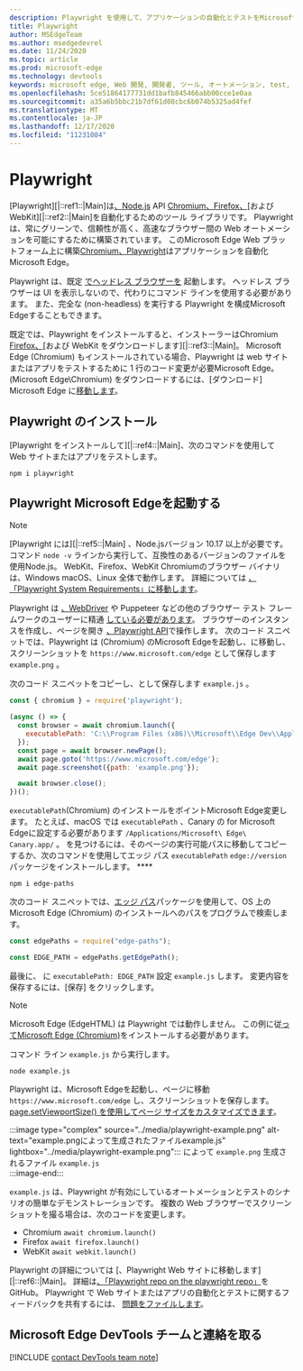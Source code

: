 ```yaml
---
description: Playwright を使用して、アプリケーションの自動化とテストをMicrosoft Edge
title: Playwright
author: MSEdgeTeam
ms.author: msedgedevrel
ms.date: 11/24/2020
ms.topic: article
ms.prod: microsoft-edge
ms.technology: devtools
keywords: microsoft edge, Web 開発, 開発者, ツール, オートメーション, test, playwright, node, javascript, npm
ms.openlocfilehash: 5ce51864177731dd1bafb845466abb00cce1e0aa
ms.sourcegitcommit: a35a6b5bbc21b7df61d08cbc6b074b5325ad4fef
ms.translationtype: MT
ms.contentlocale: ja-JP
ms.lasthandoff: 12/17/2020
ms.locfileid: "11231084"
---
```

# Playwright  

[Playwright][|::ref1::|Main]は[、Node.js][NodejsMain] API [][ChromiumHome] [Chromium、Firefox、][FirefoxMain][および WebKit][|::ref2::|Main]を自動化するためのツール ライブラリです。  Playwright は、常にグリーンで、信頼性が高く、高速なブラウザー間の Web オートメーションを可能にするために構築されています。  このMicrosoft Edge Web プラットフォーム上に構築[Chromium、Playwright][MicrosoftBlogsWindowsExperience20181206]はアプリケーションを自動化Microsoft Edge。  

Playwright は、既定 [でヘッドレス ブラウザーを][WikiHeadlessBrowser] 起動します。  ヘッドレス ブラウザーは UI を表示しないので、代わりにコマンド ラインを使用する必要があります。  また、完全な \(non-headless\) を実行する Playwright を構成Microsoft Edgeすることもできます。  

既定では、Playwright をインストールすると、インストーラーは[][ChromiumHome]Chromium [Firefox、][FirefoxMain][および WebKit をダウンロードします][|::ref3::|Main]。  Microsoft Edge \(Chromium\) もインストールされている場合、Playwright は web サイトまたはアプリをテストするために 1 行のコード変更が必要Microsoft Edge。  \(Microsoft Edge\Chromium) をダウンロードするには、[ダウンロード] Microsoft Edge に[移動します][MicrosoftEdgeDownload]。  

## Playwright のインストール  

[Playwright をインストールして][|::ref4::|Main]、次のコマンドを使用して Web サイトまたはアプリをテストします。  

```shell
npm i playwright
```  

## Playwright Microsoft Edgeを起動する  

> [!NOTE]
> [Playwright には][|::ref5::|Main] 、Node.jsバージョン 10.17 以上が必要です。 コマンド `node -v` ラインから実行して、互換性のあるバージョンのファイルを使用Node.js。  WebKit、Firefox、WebKit Chromiumのブラウザー バイナリは、Windows macOS、Linux 全体で動作します。 詳細については [、「Playwright System Requirements」に移動します][PlaywrightSystemRequirements]。  

Playwright は [、WebDriver][WebDriverChromiumMain] や Puppeteer などの他のブラウザー テスト フレームワークのユーザーに精通 [している必要があります][PuppeteerMain]。  ブラウザーのインスタンスを作成し、ページを開き [、Playwright API][PlaywrightAPIReference]で操作します。  次のコード スニペットでは、Playwright は \(Chromium\) のMicrosoft Edgeを起動し、に移動し、スクリーンショットを `https://www.microsoft.com/edge` として保存します `example.png` 。  

次のコード スニペットをコピーし、として保存します `example.js` 。  

```javascript
const { chromium } = require('playwright');

(async () => {
  const browser = await chromium.launch({
    executablePath: 'C:\\Program Files (x86)\\Microsoft\\Edge Dev\\Application\\msedge.exe'
  });
  const page = await browser.newPage();
  await page.goto('https://www.microsoft.com/edge');
  await page.screenshot({path: 'example.png'});

  await browser.close();
})();
```  

`executablePath`\(Chromium\) のインストールをポイントMicrosoft Edge変更します。  たとえば、macOS では `executablePath` 、Canary の for Microsoft Edgeに設定する必要があります `/Applications/Microsoft\ Edge\ Canary.app/` 。  を見つけるには、そのページの実行可能パスに移動してコピーするか、次のコマンドを使用してエッジ パス `executablePath` `edge://version` パッケージをインストールします。 **** [][npmEdgePaths]  

```shell
npm i edge-paths
```  

次のコード スニペットでは、[エッジ パス][npmEdgePaths]パッケージを使用して、OS 上の Microsoft Edge \(Chromium\) のインストールへのパスをプログラムで検索します。  

```javascript
const edgePaths = require("edge-paths");

const EDGE_PATH = edgePaths.getEdgePath();
```  

最後に、 に `executablePath: EDGE_PATH` 設定 `example.js` します。  変更内容を保存するには、[保存] をクリックします。  

> [!NOTE]
> Microsoft Edge \(EdgeHTML\) は Playwright では動作しません。  この例に従[ってMicrosoft Edge \(Chromium\)][MicrosoftEdgeDownload]をインストールする必要があります。  

コマンド ライン `example.js` から実行します。  

```shell
node example.js
```  

Playwright は、Microsoft Edgeを起動し、ページに移動 `https://www.microsoft.com/edge` し、スクリーンショットを保存します。  [page.setViewportSize() を使用してページ サイズをカスタマイズできます][PlaywrightAPIPageSetViewport]。  

:::image type="complex" source="../media/playwright-example.png" alt-text="example.pngによって生成されたファイルexample.js" lightbox="../media/playwright-example.png":::
    によって `example.png` 生成されるファイル `example.js`  
:::image-end:::  

`example.js` は、Playwright が有効にしているオートメーションとテストのシナリオの簡単なデモンストレーションです。  複数の Web ブラウザーでスクリーンショットを撮る場合は、次のコードを変更します。  

*   Chromium  `await chromium.launch()`  
*   Firefox  `await firefox.launch()`  
*   WebKit  `await webkit.launch()`  

Playwright の詳細については [、Playwright Web サイトに移動します][|::ref6::|Main]。  詳細は[、「Playwright repo on the playwright repo」][PlaywrightRepo]をGitHub。  Playwright で Web サイトまたはアプリの自動化とテストに関するフィードバックを共有するには、 [問題をファイルします][PlaywrightRepoNewIssue]。  

## Microsoft Edge DevTools チームと連絡を取る  

[!INCLUDE [contact DevTools team note](../devtools-guide-chromium/includes/contact-devtools-team-note.md)]  

<!-- links -->  

[WebdriverChromiumMain]: ../webdriver-chromium/index.md "WebDriver (Chromium) |Microsoft Docs"  
[PuppeteerMain]: ../puppeteer/index.md "パペット|Microsoft Docs"  

[MicrosoftBlogsWindowsExperience20181206]: https://blogs.windows.com/windowsexperience/2018/12/06/microsoft-edge-making-the-web-better-through-more-open-source-collaboration "Microsoft Edge: より多くのオープンソースのコラボレーション を通じて Web をより良く|Microsoft Experience Blog"  

[MicrosoftEdgeDownload]: https://microsoft.com/edge "ダウンロード Microsoft Edge"  

[ChromiumHome]: https://www.chromium.org/Home "Chromium |The Chromium プロジェクト"  

[FirefoxMain]: https://www.mozilla.org/firefox "Mozilla Firefox"  

[NodejsMain]: https://nodejs.org "Node.js"  

[npmEdgePaths]: https://www.npmjs.com/package/edge-paths "edge-paths |npm"  

[PlaywrightMain]: https://playwright.dev "Playwright"  
[PlaywrightAPIReference]: https://playwright.dev#?path=docs/api.md "Playwright API リファレンス"  
[PlaywrightAPIPageSetViewport]: https://playwright.dev#?path=docs%2Fapi.md&q=pagesetviewportsizeviewportsize "page.setViewportSize(viewportSize) |Playwright API リファレンス"    
[PlaywrightSystemRequirements]: https://playwright.dev#?path=docs/intro.md&q=system-requirements "Playwright のシステム要件"  

[PlaywrightRepo]: https://github.com/microsoft/playwright "Playwright |GitHub"  
[PlaywrightRepoNewIssue]: https://github.com/microsoft/playwright/issues/new/choose "Playwright repo |GitHub"  

[WebKitMain]: https://webkit.org "WebKit"  

[WikiHeadlessBrowser]: https://en.wikipedia.org/wiki/Headless_browser "ヘッドレス ブラウザー |Wikipedia"  
